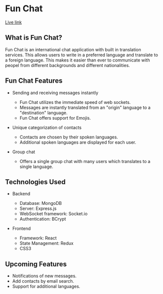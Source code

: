 # Fun Chat
<a href="http://fun-chats.herokuapp.com/">Live link</a>

## What is Fun Chat?

Fun Chat is an international chat application with built in translation services. This allows users to write in a preferred language and translate to a foreign language. This makes it easier than ever to communicate with peopel from different backgrounds and different nationalities.

## Fun Chat Features

 * Sending and receiving messages instantly
   * Fun Chat utilizes the immediate speed of web sockets.
   * Messages are instantly translated from an "origin" language to a "destination" language.
   * Fun Chat offers support for Emojis.
  
 * Unique categorization of contacts
   * Contacts are chosen by their spoken languages.
   * Additional spoken languages are displayed for each user.
 
 * Group chat
   * Offers a single group chat with many users which translates to a single language.

## Technologies Used

 * Backend
   * Database: MongoDB
   * Server: Express.js
   * WebSocket framework: Socket.io
   * Authentication: BCrypt
  
 * Frontend
   * Framework: React
   * State Management: Redux
   * CSS3

## Upcoming Features

 * Notifications of new messages.
 * Add contacts by email search.
 * Support for additional languages.
